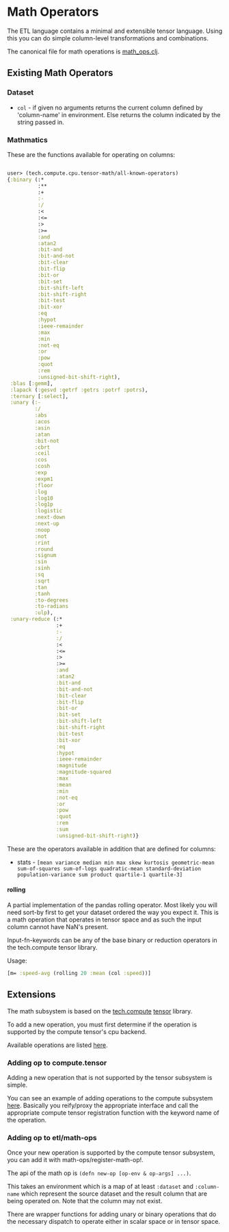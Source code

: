 # Math Operators

The ETL language contains a minimal and extensible tensor language.  Using this you can do simple
column-level transformations and combinations.

The canonical file for math operations is [math_ops.clj](../src/tech/ml/dataset/etl/math_ops.clj).

## Existing Math Operators

### Dataset

* `col` - if given no arguments returns the current column defined by 'column-name' in
   environment.  Else returns the column indicated by the string passed in.

### Mathmatics

These are the functions available for operating on columns:

```clojure

user> (tech.compute.cpu.tensor-math/all-known-operators)
{:binary (:*
          :**
          :+
          :-
          :/
          :<
          :<=
          :>
          :>=
          :and
          :atan2
          :bit-and
          :bit-and-not
          :bit-clear
          :bit-flip
          :bit-or
          :bit-set
          :bit-shift-left
          :bit-shift-right
          :bit-test
          :bit-xor
          :eq
          :hypot
          :ieee-remainder
          :max
          :min
          :not-eq
          :or
          :pow
          :quot
          :rem
          :unsigned-bit-shift-right),
 :blas [:gemm],
 :lapack (:gesvd :getrf :getrs :potrf :potrs),
 :ternary [:select],
 :unary (:-
         :/
         :abs
         :acos
         :asin
         :atan
         :bit-not
         :cbrt
         :ceil
         :cos
         :cosh
         :exp
         :expm1
         :floor
         :log
         :log10
         :log1p
         :logistic
         :next-down
         :next-up
         :noop
         :not
         :rint
         :round
         :signum
         :sin
         :sinh
         :sq
         :sqrt
         :tan
         :tanh
         :to-degrees
         :to-radians
         :ulp),
 :unary-reduce (:*
                :+
                :-
                :/
                :<
                :<=
                :>
                :>=
                :and
                :atan2
                :bit-and
                :bit-and-not
                :bit-clear
                :bit-flip
                :bit-or
                :bit-set
                :bit-shift-left
                :bit-shift-right
                :bit-test
                :bit-xor
                :eq
                :hypot
                :ieee-remainder
                :magnitude
                :magnitude-squared
                :max
                :mean
                :min
                :not-eq
                :or
                :pow
                :quot
                :rem
                :sum
                :unsigned-bit-shift-right)}
```

These are the operators available in addition that are defined for columns:

* stats - `[mean
            variance
            median
            min
            max
            skew
            kurtosis
            geometric-mean
            sum-of-squares
            sum-of-logs
            quadratic-mean
            standard-deviation
            population-variance
            sum
            product
            quartile-1
            quartile-3]`


#### rolling

 A partial implementation of the pandas rolling operator.  Most likely you
will need sort-by first to get your dataset ordered the way you expect it.
This is a math operation that operates in tensor space and as such the input
column cannot have NaN's present.


Input-fn-keywords can be any of the base binary or reduction operators in
the tech.compute tensor library.

Usage:

```clojure
[m= :speed-avg (rolling 20 :mean (col :speed))]
```





## Extensions

The math subsystem is based on the [tech.compute](https://github.com/techascent/tech.compute) [tensor](https://github.com/techascent/tech.compute/blob/master/docs/tensor.md) library.


To add a new operation, you must first determine if the operation is supported by the compute tensor's cpu backend.


Available operations are listed [here](https://github.com/techascent/tech.compute/blob/master/src/tech/compute/cpu/math_operands.clj).


### Adding op to compute.tensor

Adding a new operation that is not supported by the tensor subsystem is simple.

You can see an example of adding operations to the compute subsystem
[here](https://github.com/techascent/tech.compute/blob/master/test/tech/compute/cpu/tensor_test.clj#L185).
Basically you reify/proxy the appropriate interface and call the appropriate compute
tensor registration function with the keyword name of the operation.


### Adding op to etl/math-ops


Once your new operation is supported by the compute tensor subsystem, you can
add it with math-ops/register-math-op!.

The api of the math op is `(defn new-op [op-env & op-args] ...)`.

This takes an environment which is a map of at least `:dataset` and `:column-name` which
represent the source dataset and the result column that are being operated on.  Note
that the column may not exist.

There are wrapper functions for adding unary or binary operations that do the necessary
dispatch to operate either in scalar space or in tensor space.
